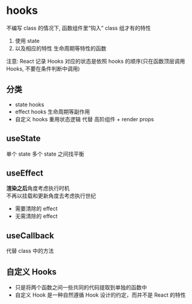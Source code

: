 # hooks

不编写 class 的情况下, 函数组件里“钩入” class 组才有的特性

1. 使用 state
2. 以及相应的特性 生命周期等特性的函数

注意: React 记录 Hooks 对应的状态是依照 hooks 的顺序(只在函数顶层调用 Hooks, 不要在条件判断中调用)

## 分类

- state hooks
- effect hooks 生命周期等副作用
- 自定义 hooks 重用状态逻辑 代替 高阶组件 + render props

## useState

单个 state 多个 state 之间找平衡

## useEffect

**渲染之后**角度考虑执行时机  
不再以挂载和更新角度去考虑执行世纪

- 需要清除的 effect
- 无需清除的 effect

## useCallback

代替 class 中的方法

## 自定义 Hooks

- 只是将两个函数之间一些共同的代码提取到单独的函数中
- 自定义 Hook 是一种自然遵循 Hook 设计的约定，而并不是 React 的特性
